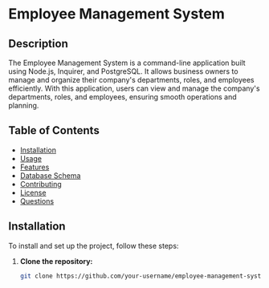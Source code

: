 # Employee Management System

## Description

The Employee Management System is a command-line application built using Node.js, Inquirer, and PostgreSQL. It allows business owners to manage and organize their company's departments, roles, and employees efficiently. With this application, users can view and manage the company's departments, roles, and employees, ensuring smooth operations and planning.

## Table of Contents

- [Installation](#installation)
- [Usage](#usage)
- [Features](#features)
- [Database Schema](#database-schema)
- [Contributing](#contributing)
- [License](#license)
- [Questions](#questions)

## Installation

To install and set up the project, follow these steps:

1. **Clone the repository:**
   ```bash
   git clone https://github.com/your-username/employee-management-system.git
